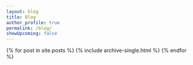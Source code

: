 ```yaml
---
layout: blog
title: Blog
author_profile: true
permalink: /blog/
showUpcoming: false
---
```


{% for post in site.posts %}
	{% include archive-single.html %}
{% endfor %}
